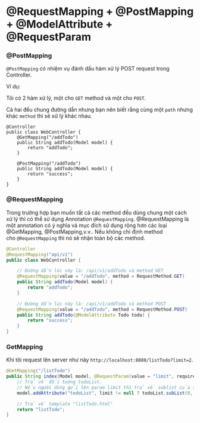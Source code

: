 # @RequestMapping + @PostMapping + @ModelAttribute + @RequestParam

### **@PostMapping**

`@PostMapping` có nhiệm vụ đánh dấu hàm xử lý POST request trong Controller.

Ví dụ:

Tôi có 2 hàm xử lý, một cho `GET` method và một cho `POST`.

Cả hai đều chung đường dẫn nhưng bạn nên biết rằng cùng một `path` nhưng khác `method` thì sẽ xử lý khác nhau.

```
@Controller
public class WebController {
    @GetMapping("/addTodo")
    public String addTodo(Model model) {
        return "addTodo";
    }

    @PostMapping("/addTodo")
    public String addTodo(Model model) {
        return "success";
    }
}
```

### **@RequestMapping**

Trong trường hợp bạn muốn tất cả các method đều dùng chung một cách xử lý thì có thể sử dụng Annotation `@RequestMapping`. @RequestMapping là một annotation có ý nghĩa và mục đích sử dụng rộng hơn các loại @GetMapping, @PostMapping,v.v.. Nếu không chỉ định method cho `@RequestMapping` thì nó sẽ nhận toàn bộ các method.

```java
@Controller
@RequestMapping("api/v1")
public class WebController {

    // Đường dẫn lúc này là: /api/v1/addTodo và method GET
    @RequestMapping(value = "/addTodo", method = RequestMethod.GET)
    public String addTodo(Model model) {
        return "addTodo";
    }

    // Đường dẫn lúc này là: /api/v1/addTodo và method POST
    @RequestMapping(value = "/addTodo", method = RequestMethod.POST)
    public String addTodo(@ModelAttribute Todo todo) {
        return "success";
    }
}
```

### GetMapping

Khi tôi request lên server như này `http://localhost:8080/listTodo?limit=2`.

```java
@GetMapping("/listTodo")
public String index(Model model, @RequestParam(value = "limit", required = false) Integer limit) {
    // Trả về đối tượng todoList.
    // Nếu người dùng gửi lên param limit thì trả về sublist của todoList
    model.addAttribute("todoList", limit != null ? todoList.subList(0, limit) : todoList);

    // Trả về template "listTodo.html"
    return "listTodo";
}
```